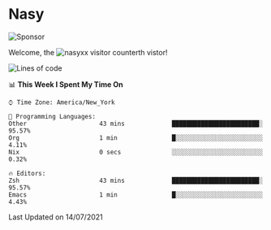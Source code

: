 # Nasy

<!--
<p align="center">
<img height="200" src="https://github-readme-stats.vercel.app/api?username=nasyxx&count_private=true&show_icons=true&theme=dracula&include_all_commits=true"/>
<img height="200" src="https://github-readme-stats.vercel.app/api/top-langs/?username=nasyxx&theme=dracula&hide=html,jupyter+notebook&count_private=true&show_icons=true"/>
</p>

  
----------------
-->

![Sponsor](https://img.shields.io/static/v1.svg?label=Sponsor&message=%E2%9D%A4&logo=GitHub&style=flat&color=pink)
 
Welcome, the ![nasyxx visitor counter](https://count.getloli.com/get/@nasyxx?theme=rule34)th vistor!
 
<!--START_SECTION:waka-->
![Lines of code](https://img.shields.io/badge/From%20Hello%20World%20I%27ve%20Written-5.4%20million%20lines%20of%20code-blue)

📊 **This Week I Spent My Time On** 

```text
⌚︎ Time Zone: America/New_York

💬 Programming Languages: 
Other                    43 mins             ████████████████████████░   95.57% 
Org                      1 min               █░░░░░░░░░░░░░░░░░░░░░░░░   4.11% 
Nix                      0 secs              ░░░░░░░░░░░░░░░░░░░░░░░░░   0.32%

🔥 Editors: 
Zsh                      43 mins             ████████████████████████░   95.57% 
Emacs                    1 min               █░░░░░░░░░░░░░░░░░░░░░░░░   4.43%

```


 Last Updated on 14/07/2021
<!--END_SECTION:waka-->

<!-- ![visitors](https://visitor-badge.laobi.icu/badge?page_id=nasyxx.nasyxx) -->
